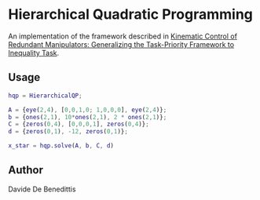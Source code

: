 # Hierarchical Quadratic Programming

An implementation of the framework described in [Kinematic Control of Redundant Manipulators: Generalizing the Task-Priority Framework to Inequality Task](https://ieeexplore.ieee.org/document/5766760).

## Usage

```matlab
hqp = HierarchicalQP;

A = {eye(2,4), [0,0,1,0; 1,0,0,0], eye(2,4)};
b = {ones(2,1), 10*ones(2,1), 2 * ones(2,1)};
C = {zeros(0,4), [0,0,0,1], zeros(0,4)};
d = {zeros(0,1), -12, zeros(0,1)};

x_star = hqp.solve(A, b, C, d)
```

## Author
Davide De Benedittis